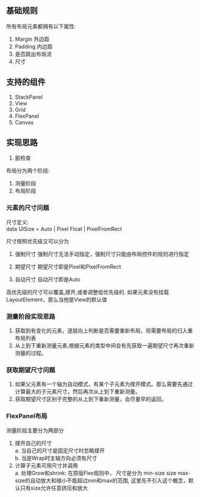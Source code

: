 ## 基础规则
所有布局元素都拥有以下属性:
1. Margin 外边距
2. Padding 内边距
5. 是否跳出布局流
6. 尺寸

## 支持的组件
1. StackPanel
2. View
3. Grid
4. FlexPanel
5. Canvas

## 实现思路
1. 脏检查

布局分为两个阶段:  
1. 测量阶段  
2. 布局阶段  

### 元素的尺寸问题
尺寸定义:  
data UISize = Auto | Pixel Float | PixelFromRect  

尺寸按照优先级又可以分为
1. 强制尺寸
强制尺寸无法手动指定，强制尺寸只能由布局控件的规则进行指定  

2. 期望尺寸
期望尺寸即是Pixel和PixelFromRect
3. 自动尺寸
自动尺寸即是Auto  

高优先级的尺寸可以覆盖,撑开,或者调整低优先级的.
如果元素没有挂载LayoutElement，那么当他是View的默认值

### 测量阶段实现思路  
1. 获取到有变化的元素，逐层向上判断是否需要重新布局，将需要布局的归入重布局列表  
2. 从上到下重新测量元素,根据元素的类型中间会有先获取一遍期望尺寸再次重新测量的过程。

### 获取期望尺寸问题
1. 如果父元素有一个轴为自动模式，有某个子元素为撑开模式。那么需要先通过计算最大的子元素尺寸，然后再次从上到下重新测量。  
2. 获取期望尺寸区别于完整的从上到下重新测量，会尽量早的返回。


### FlexPanel布局
测量阶段主要分为两部分     
1. 撑开自己的尺寸  
     a. 当自己的尺寸是固定尺寸时忽略撑开  
     b. 当是Wrap时主轴方向必须有尺寸  
2. 计算子元素可用尺寸并调用  
     a. 处理Grow和shrink: 在原版Flex规则中，
        尺寸是分为 min-size size max-size的自动放大和缩小不能超过min和max的范围,
        这里先不引入这个概念，默认只有size允许任意挤压和放大
